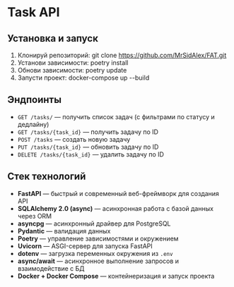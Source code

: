 # Task API

## Установка и запуск

1. Клонируй репозиторий: git clone https://github.com/MrSidAlex/FAT.git
2. Установи зависимости: poetry install
3. Обнови зависимости: poetry update
4. Запусти проект: docker-compose up --build


## Эндпоинты

- `GET /tasks/` — получить список задач (с фильтрами по статусу и дедлайну)
- `GET /tasks/{task_id}` — получить задачу по ID
- `POST /tasks` — создать новую задачу
- `PUT /tasks/{task_id}` — обновить задачу по ID
- `DELETE /tasks/{task_id}` — удалить задачу по ID

## Стек технологий

- **FastAPI** — быстрый и современный веб-фреймворк для создания API
- **SQLAlchemy 2.0 (async)** — асинхронная работа с базой данных через ORM
- **asyncpg** — асинхронный драйвер для PostgreSQL
- **Pydantic** — валидация данных
- **Poetry** — управление зависимостями и окружением
- **Uvicorn** — ASGI-сервер для запуска FastAPI
- **dotenv** — загрузка переменных окружения из `.env`
- **async/await** — асинхронное выполнение запросов и взаимодействие с БД
- **Docker + Docker Compose** — контейнеризация и запуск проекта
